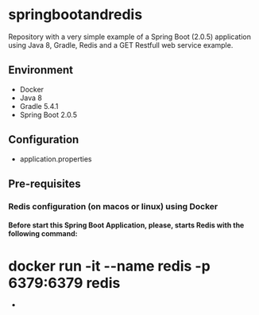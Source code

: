 # springbootandredis
Repository with a very simple example of a Spring Boot (2.0.5) application using Java 8, Gradle, Redis and a GET Restfull web service example.

## Environment
- Docker
- Java 8
- Gradle 5.4.1
- Spring Boot 2.0.5

## Configuration
- application.properties

## Pre-requisites
### Redis configuration (on macos or linux) using Docker
#### Before start this Spring Boot Application, please, starts Redis with the following command:
# docker run -it --name redis -p 6379:6379 redis


- 
